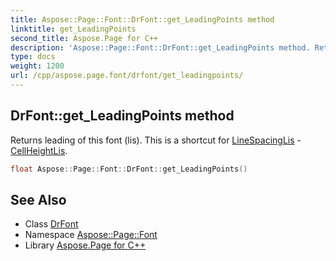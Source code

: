 ```yaml
---
title: Aspose::Page::Font::DrFont::get_LeadingPoints method
linktitle: get_LeadingPoints
second_title: Aspose.Page for C++
description: 'Aspose::Page::Font::DrFont::get_LeadingPoints method. Returns leading of this font (lis). This is a shortcut for LineSpacingLis - CellHeightLis in C++.'
type: docs
weight: 1200
url: /cpp/aspose.page.font/drfont/get_leadingpoints/
---
```

## DrFont::get_LeadingPoints method


Returns leading of this font (lis). This is a shortcut for [LineSpacingLis](../) - [CellHeightLis](../).

```cpp
float Aspose::Page::Font::DrFont::get_LeadingPoints()
```

## See Also

* Class [DrFont](../)
* Namespace [Aspose::Page::Font](../../)
* Library [Aspose.Page for C++](../../../)
